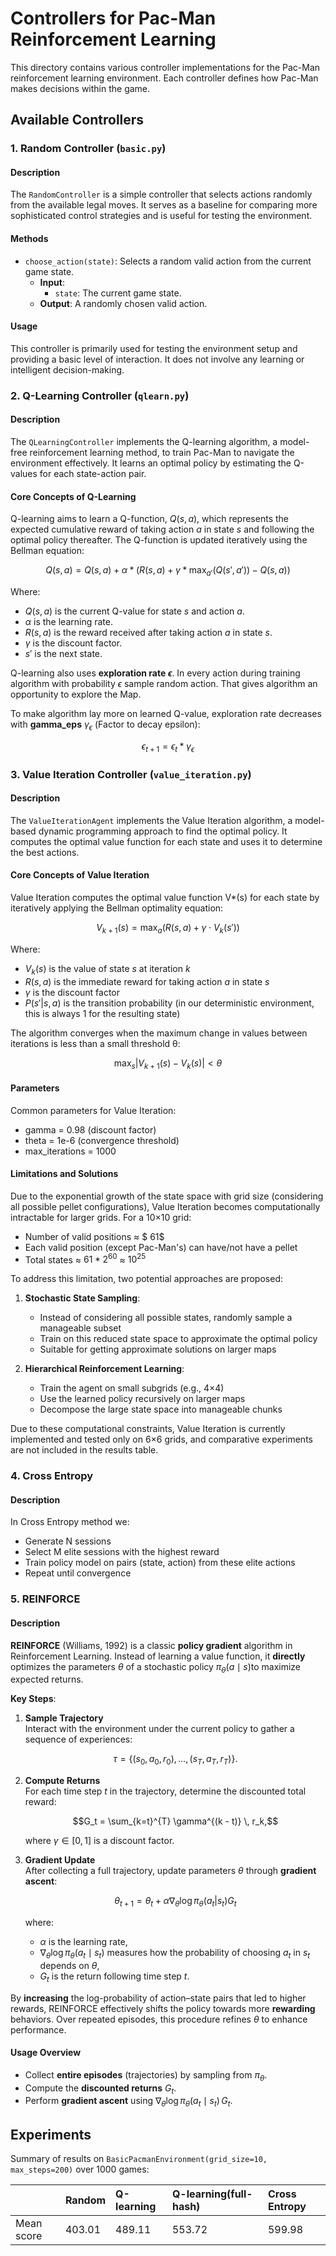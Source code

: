 # Controllers for Pac-Man Reinforcement Learning

This directory contains various controller implementations for the Pac-Man reinforcement learning environment. Each controller defines how Pac-Man makes decisions within the game.

## Available Controllers

### 1. Random Controller (`basic.py`)

#### Description

The `RandomController` is a simple controller that selects actions randomly from the available legal moves. It serves as a baseline for comparing more sophisticated control strategies and is useful for testing the environment.

#### Methods
-   `choose_action(state)`: Selects a random valid action from the current game state.
    -   **Input**:
        -   `state`: The current game state.
    -   **Output**: A randomly chosen valid action.

#### Usage

This controller is primarily used for testing the environment setup and providing a basic level of interaction. It does not involve any learning or intelligent decision-making.

### 2. Q-Learning Controller (`qlearn.py`)

#### Description

The `QLearningController` implements the Q-learning algorithm, a model-free reinforcement learning method, to train Pac-Man to navigate the environment effectively. It learns an optimal policy by estimating the Q-values for each state-action pair.

#### Core Concepts of Q-Learning

Q-learning aims to learn a Q-function, $Q(s, a)$, which represents the expected cumulative reward of taking action *a* in state *s* and following the optimal policy thereafter. The Q-function is updated iteratively using the Bellman equation:

$$
Q(s, a) = Q(s, a) + α * (R(s, a) + γ * \max_{a'}(Q(s', a')) - Q(s, a))
$$

Where:
-   $Q(s, a)$ is the current Q-value for state $s$ and action $a$.
-   $α$ is the learning rate.
-   $R(s, a)$ is the reward received after taking action $a$ in state $s$.
-   $γ$ is the discount factor.
-   $s'$ is the next state.

Q-learning also uses **exploration rate $\epsilon$**. In every action during training algorithm with probability $\epsilon$ sample random action. That gives algorithm an opportunity to explore the Map.

To make algorithm lay more on learned Q-value, exploration rate decreases with **gamma_eps** $\gamma_{\epsilon}$ (Factor to decay epsilon):

$$
\epsilon_{t+1} = \epsilon_{t} * \gamma_{\epsilon}
$$

### 3. Value Iteration Controller (`value_iteration.py`)

#### Description

The `ValueIterationAgent` implements the Value Iteration algorithm, a model-based dynamic programming approach to find the optimal policy. It computes the optimal value function for each state and uses it to determine the best actions.

#### Core Concepts of Value Iteration

Value Iteration computes the optimal value function V*(s) for each state by iteratively applying the Bellman optimality equation:

$$
V_{k+1}(s) = \max_a(R(s,a) + \gamma \cdot V_k(s'))
$$

Where:
- $V_k(s)$ is the value of state $s$ at iteration $k$
- $R(s,a)$ is the immediate reward for taking action $a$ in state $s$
- $\gamma$ is the discount factor
- $P(s'|s,a)$ is the transition probability (in our deterministic environment, this is always 1 for the resulting state)

The algorithm converges when the maximum change in values between iterations is less than a small threshold θ:

$$
\max_s |V_{k+1}(s) - V_k(s)| < \theta
$$

#### Parameters
Common parameters for Value Iteration:
- gamma = 0.98 (discount factor)
- theta = 1e-6 (convergence threshold)
- max_iterations = 1000

#### Limitations and Solutions

Due to the exponential growth of the state space with grid size (considering all possible pellet configurations), Value Iteration becomes computationally intractable for larger grids. For a 10×10 grid:
- Number of valid positions ≈ $ 61$
- Each valid position (except Pac-Man's) can have/not have a pellet
- Total states ≈ $61 * 2^{60}$ ≈ $10^{25}$

To address this limitation, two potential approaches are proposed:

1. **Stochastic State Sampling**:
   - Instead of considering all possible states, randomly sample a manageable subset
   - Train on this reduced state space to approximate the optimal policy
   - Suitable for getting approximate solutions on larger maps

2. **Hierarchical Reinforcement Learning**:
   - Train the agent on small subgrids (e.g., 4×4)
   - Use the learned policy recursively on larger maps
   - Decompose the large state space into manageable chunks

Due to these computational constraints, Value Iteration is currently implemented and tested only on 6×6 grids, and comparative experiments are not included in the results table.

### 4. Cross Entropy

#### Description

In Cross Entropy method we:

- Generate N sessions
- Select M elite sessions with the highest reward
- Train policy model on pairs (state, action) from these elite actions
- Repeat until convergence


### 5. REINFORCE

#### Description

**REINFORCE** (Williams, 1992) is a classic **policy gradient** algorithm in Reinforcement Learning. Instead of learning a value function, it **directly** optimizes the parameters $\theta$ of a stochastic policy $\pi_\theta(a \mid s)$to maximize expected returns.

**Key Steps**:

1. **Sample Trajectory**  
   Interact with the environment under the current policy to gather a sequence of experiences:

   $$\tau = \{ (s_0, a_0, r_0), \ldots, (s_T, a_T, r_T) \}.$$

2. **Compute Returns**  
   For each time step $t$ in the trajectory, determine the discounted total reward:

   $$G_t = \sum_{k=t}^{T} \gamma^{(k - t)} \, r_k,$$

   where $\gamma \in [0,1]$ is a discount factor.

3. **Gradient Update**  
   After collecting a full trajectory, update parameters $\theta$ through **gradient ascent**:

   $$\theta_{t+1} = \theta_t + \alpha \nabla_{\theta} \log \pi_{\theta}(a_t | s_t) G_t$$

   where:
   - $\alpha$ is the learning rate,
   - $\nabla_\theta \log \pi_\theta(a_t \mid s_t)$ measures how the probability of choosing $a_t$ in $s_t$ depends on $\theta$,
   - $G_t$ is the return following time step $t$.

By **increasing** the log-probability of action–state pairs that led to higher rewards, REINFORCE effectively shifts the policy towards more **rewarding** behaviors. Over repeated episodes, this procedure refines $\theta$ to enhance performance.

#### Usage Overview

- Collect **entire episodes** (trajectories) by sampling from $\pi_\theta$.
- Compute the **discounted returns** $G_t$.
- Perform **gradient ascent** using $\nabla_\theta \log \pi_\theta(a_t \mid s_t)\,G_t$.




## Experiments

Summary of results on `BasicPacmanEnvironment(grid_size=10, max_steps=200)` over 1000 games:

| | Random | Q-learning | Q-learning(full-hash) | Cross Entropy|
|:- | :----------- | :----------- | :--- | :--- |
| Mean score| 403.01     | 489.11      | 553.72 | 599.98
